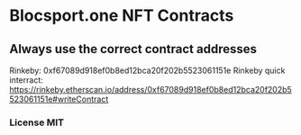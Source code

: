 # Blocsport.one NFT Contracts

## Always use the correct contract addresses

Rinkeby: 0xf67089d918ef0b8ed12bca20f202b5523061151e
Rinkeby quick interract: https://rinkeby.etherscan.io/address/0xf67089d918ef0b8ed12bca20f202b5523061151e#writeContract

### License MIT
